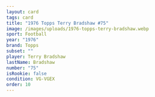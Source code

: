 ```yaml
---
layout: card
tags: card
title: "1976 Topps Terry Bradshaw #75"
image: /images/uploads/1976-topps-terry-bradshaw.webp
sport: Football
year: "1976"
brand: Topps
subset: ""
player: Terry Bradshaw
lastName: Bradshaw
number: "75"
isRookie: false
condition: VG-VGEX
order: 10
---
```

